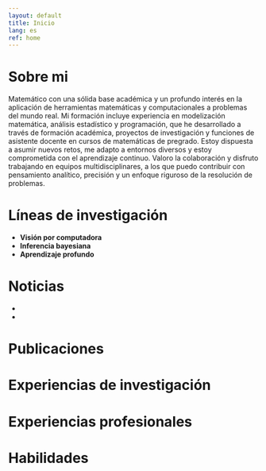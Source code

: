 ```yaml
---
layout: default
title: Inicio
lang: es
ref: home
---
```


# Sobre mi

Matemático con una sólida base académica y un profundo interés en la aplicación de herramientas matemáticas y computacionales a problemas del mundo real. Mi formación incluye experiencia en modelización matemática, análisis estadístico y programación, que he desarrollado a través de formación académica, proyectos de investigación y funciones de asistente docente en cursos de matemáticas de pregrado. Estoy dispuesta a asumir nuevos retos, me adapto a entornos diversos y estoy comprometida con el aprendizaje continuo. Valoro la colaboración y disfruto trabajando en equipos multidisciplinares, a los que puedo contribuir con pensamiento analítico, precisión y un enfoque riguroso de la resolución de problemas.



# Líneas de investigación

- **Visión por computadora**
- **Inferencia bayesiana**
- **Aprendizaje profundo**

# Noticias
-
- 

# Publicaciones



# Experiencias de investigación



# Experiencias profesionales


# Habilidades 
